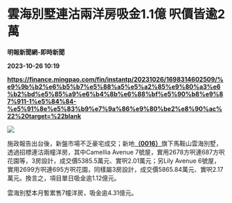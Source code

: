 # 雲海別墅連沽兩洋房吸金1.1億 呎價皆逾2萬
**明報新聞網-即時新聞**

**2023-10-26 10:19**

**https://finance.mingpao.com/fin/instantp/20231026/1698314602509/%e9%9b%b2%e6%b5%b7%e5%88%a5%e5%a2%85%e9%80%a3%e6%b2%bd%e5%85%a9%e6%b4%8b%e6%88%bf%e5%90%b8%e9%87%911-1%e5%84%84-%e5%91%8e%e5%83%b9%e7%9a%86%e9%80%be2%e8%90%ac%22%20target=%22blank**

![](https://fs.mingpao.com/fin/20231026/s00011/325d6cf5b0f1449fec54edea503629d8.jpg)

施政報告出台後，新盤市場不乏豪宅成交；新地[**（0016）**](https://finance.mingpao.com/fin/instantp/20231026/1698314602509/stock1.php?code=0016)旗下馬鞍山雲海別墅，透過招標連沽兩幢洋房，其中Camellia Avenue 7號屋，實用2678方呎連687方呎花園等，3房設計，成交價5385.5萬元、實呎2.01萬元；另Lily Avenue 6號屋，實用2699方呎連695方呎花園，同樣屬3房設計，成交價5865.84萬元、實呎2.17萬元。換言之，項目單日吸金逾1.12億元。

雲海別墅本月暫累售7幢洋房，吸金逾4.31億元。
